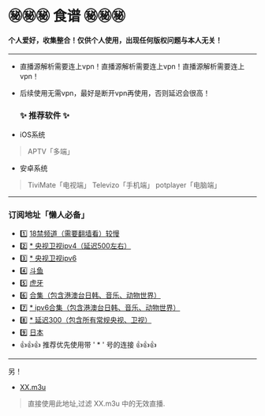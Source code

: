 
# ㊙️㊙️㊙️ 食谱 ㊙️㊙️㊙️
#### 个人爱好，收集整合！仅供个人使用，出现任何版权问题与本人无关！
---

* 直播源解析需要连上vpn！直播源解析需要连上vpn！直播源解析需要连上vpn！
* 后续使用无需vpn，最好是断开vpn再使用，否则延迟会很高！

  ### ✨ 推荐软件  ✨
* iOS系统  
> APTV「多端」

* 安卓系统  
> TiviMate「电视端」
> Televizo「手机端」
> potplayer「电脑端」
---
### 订阅地址「懒人必备」

* 1️⃣ [18禁频道（需要翻墙看）较慢](https://raw.githubusercontent.com/Hoxxxxx/m3u/master/Adult.m3u)
* 2️⃣ [* 央视卫视ipv4（延迟500左右）](https://raw.githubusercontent.com/Hoxxxxx/m3u/master/China_v4.m3u)
* 3️⃣ [* 央视卫视ipv6](https://raw.githubusercontent.com/Hoxxxxx/m3u/master/China_v6.m3u)
* 4️⃣ [斗鱼](https://raw.githubusercontent.com/Hoxxxxx/m3u/master/Douyu.m3u)
* 5️⃣ [虎牙](https://raw.githubusercontent.com/Hoxxxxx/m3u/master/Huya.m3u)
* 6️⃣ [合集（包含港澳台日韩、音乐、动物世界）](https://raw.githubusercontent.com/Hoxxxxx/m3u/master/Gather.m3u)
* 7️⃣ [* ipv6合集（包含港澳台日韩、音乐、动物世界）](https://raw.githubusercontent.com/Hoxxxxx/m3u/master/HXGather.m3u)
* 8️⃣ [* 延迟300（包含所有常规央视、卫视）]( https://raw.githubusercontent.com/goolguy007/radioer/main/TVradio)
* 9️⃣ [日本](https://raw.githubusercontent.com/Hoxxxxx/m3u/master/Japan.m3u)
* 👍👍👍   推荐优先使用带 ' * ' 号的连接   👍👍👍
---
另！
* [XX.m3u](https://raw.githubusercontent.com/Hoxxxxx/m3u/master/XX.m3u)  
>直接使用此地址,过滤 XX.m3u 中的无效直播.
